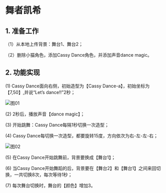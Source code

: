 # 舞者凯希

## 1. 准备工作

（1）从本地上传背景：舞台1、舞台2；

（2）删除小猫角色，添加Cassy Dance角色，并添加声音dance magic。


## 2. 功能实现

(1) Cassy Dance面向右侧，初始造型为【Cassy Dance-a】，初始坐标为【7,50】,并说“Let’s dance!!”2秒；

![图01](https://img-blog.csdnimg.cn/20210207104817216.png)

(2) 2秒后，播放声音【dance magic】；

(3) 开始跳舞：Cassy Dance每隔1秒切换一次造型；

(4) Cassy Dance每切换一次造型，都要旋转15度，方向依次为右-左-左-右；

![图02](https://img-blog.csdnimg.cn/20210207105807690.png)

(5) 在Cassy Dance开始跳舞前，背景要换成【舞台1】；

(6) 当Cassy Dance开始舞蹈的后，背景要在【舞台2】和【舞台1】之间来回切换，一共切换8次，每次等待1秒；

(7) 每次舞台切换时，舞台的【颜色】增加3。


